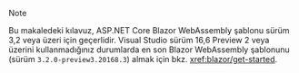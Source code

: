 > [!NOTE]
> Bu makaledeki kılavuz, ASP.NET Core Blazor WebAssembly şablonu sürüm 3,2 veya üzeri için geçerlidir. Visual Studio sürüm 16,6 Preview 2 veya üzerini kullanmadığınız durumlarda en son Blazor WebAssembly şablonunu (sürüm `3.2.0-preview3.20168.3`) almak için bkz. <xref:blazor/get-started>.
